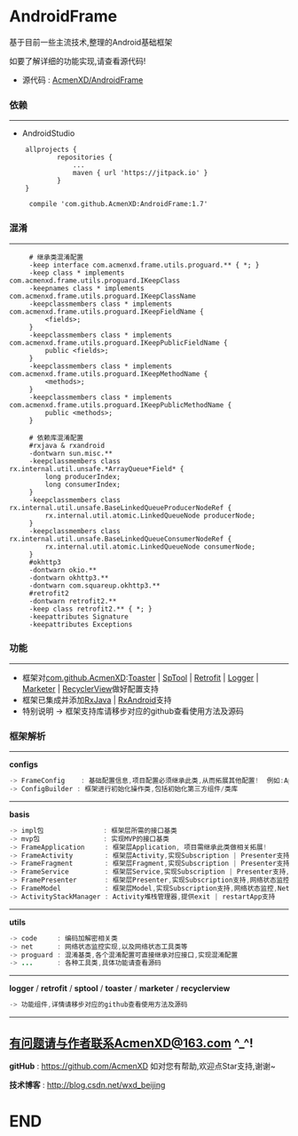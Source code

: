 # AndroidFrame

基于目前一些主流技术,整理的Android基础框架

如要了解详细的功能实现,请查看源代码!
* 源代码 : <a href="https://github.com/AcmenXD/AndroidFrame">AcmenXD/AndroidFrame</a>

### 依赖
---
- AndroidStudio
```
	allprojects {
            repositories {
                ...
                maven { url 'https://jitpack.io' }
            }
	}
```
```
	 compile 'com.github.AcmenXD:AndroidFrame:1.7'
```
### 混淆
---
```
     # 继承类混淆配置
     -keep interface com.acmenxd.frame.utils.proguard.** { *; }
     -keep class * implements com.acmenxd.frame.utils.proguard.IKeepClass
     -keepnames class * implements com.acmenxd.frame.utils.proguard.IKeepClassName
     -keepclassmembers class * implements com.acmenxd.frame.utils.proguard.IKeepFieldName {
         <fields>;
     }
     -keepclassmembers class * implements com.acmenxd.frame.utils.proguard.IKeepPublicFieldName {
         public <fields>;
     }
     -keepclassmembers class * implements com.acmenxd.frame.utils.proguard.IKeepMethodName {
         <methods>;
     }
     -keepclassmembers class * implements com.acmenxd.frame.utils.proguard.IKeepPublicMethodName {
         public <methods>;
     }

     # 依赖库混淆配置
     #rxjava & rxandroid
     -dontwarn sun.misc.**
     -keepclassmembers class rx.internal.util.unsafe.*ArrayQueue*Field* {
         long producerIndex;
         long consumerIndex;
     }
     -keepclassmembers class rx.internal.util.unsafe.BaseLinkedQueueProducerNodeRef {
         rx.internal.util.atomic.LinkedQueueNode producerNode;
     }
     -keepclassmembers class rx.internal.util.unsafe.BaseLinkedQueueConsumerNodeRef {
         rx.internal.util.atomic.LinkedQueueNode consumerNode;
     }
     #okhttp3
     -dontwarn okio.**
     -dontwarn okhttp3.**
     -dontwarn com.squareup.okhttp3.**
     #retrofit2
     -dontwarn retrofit2.**
     -keep class retrofit2.** { *; }
     -keepattributes Signature
     -keepattributes Exceptions
```
### 功能
---
- 框架对<a href="https://github.com/AcmenXD">com.github.AcmenXD</a>:<a href="https://github.com/AcmenXD/Toaster">Toaster</a> | <a href="https://github.com/AcmenXD/SpTool">SpTool</a> | <a href="https://github.com/AcmenXD/Retrofit">Retrofit</a> | <a href="https://github.com/AcmenXD/Logger">Logger</a> | <a href="https://github.com/AcmenXD/Marketer">Marketer</a> | <a href="https://github.com/AcmenXD/RecyclerView">RecyclerView</a>做好配置支持
- 框架已集成并添加<a href="https://github.com/ReactiveX/RxJava">RxJava</a> | <a href="https://github.com/ReactiveX/RxAndroid">RxAndroid</a>支持
- 特别说明 -> 框架支持库请移步对应的github查看使用方法及源码

### 框架解析
---
**configs**
```java
-> FrameConfig    : 基础配置信息,项目配置必须继承此类,从而拓展其他配置!  例如:AppFrameConfig/OtherConfit(每个项目都有一份单独的配置清单)
-> ConfigBuilder : 框架进行初始化操作类,包括初始化第三方组件/类库
```
---
**basis**
```java
-> impl包               : 框架层所需的接口基类
-> mvp包                : 实现MVP的接口基类
-> FrameApplication     : 框架层Application, 项目需继承此类做相关拓展!
-> FrameActivity        : 框架层Activity,实现Subscription | Presenter支持,内容 | 加载 | 错误视图,网络状态监控,Net支持,以及销毁等
-> FrameFragment        : 框架层Fragment,实现Subscription | Presenter支持,内容 | 加载 | 错误视图,网络状态监控,Net支持,以及销毁等
-> FrameService         : 框架层Service,实现Subscription | Presenter支持,网络状态监控,Net支持,以及销毁等
-> FramePresenter       : 框架层Presenter,实现Subscription支持,网络状态监控,Net支持,以及销毁等
-> FrameModel           : 框架层Model,实现Subscription支持,网络状态监控,Net支持,以及销毁等
-> ActivityStackManager : Activity堆栈管理器,提供exit | restartApp支持
```
---
**utils**
```java
-> code     : 编码加解密相关类
-> net      : 网络状态监控实现,以及网络状态工具类等
-> proguard : 混淆基类,各个混淆配置可直接继承对应接口,实现混淆配置
-> ...      : 各种工具类,具体功能请查看源码
```
---
**logger** / **retrofit** / **sptool** / **toaster** / **marketer** / **recyclerview**
```java
-> 功能组件,详情请移步对应的github查看使用方法及源码
```
---
有问题请与作者联系AcmenXD@163.com ^_^!
---
**gitHub** : https://github.com/AcmenXD   如对您有帮助,欢迎点Star支持,谢谢~

**技术博客** : http://blog.csdn.net/wxd_beijing
# END